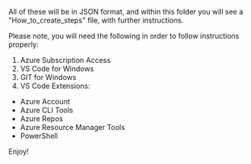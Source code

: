 All of these will be in JSON format, and within this folder you will see a "How_to_create_steps" file, with further instructions.

Please note, you will need the following in order to follow instructions properly:

1. Azure Subscription Access
2. VS Code for Windows
3. GIT for Windows
4. VS Code Extensions:
 - Azure Account
 - Azure CLI Tools
 - Azure Repos
 - Azure Resource Manager Tools
 - PowerShell
 
 
Enjoy!
